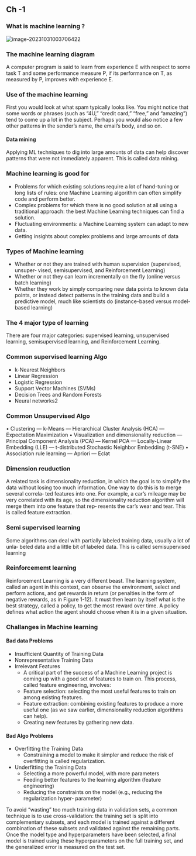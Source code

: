 ## Ch -1 

### What is machine learning ? 

![image-20231031003706422](/home/abhi/.config/Typora/typora-user-images/image-20231031003706422.png)

### The machine learning diagram

A computer program is said to learn from experience E with respect to some task T
and some performance measure P, if its performance on T, as measured by P, improves
with experience E.

### Use of the machine learning 

 First you would look at what spam typically looks like. You might notice that
some words or phrases (such as “4U,” “credit card,” “free,” and “amazing”) tend to
come up a lot in the subject. Perhaps you would also notice a few other patterns
in the sender’s name, the email’s body, and so on.

#### Data mining 

Applying ML techniques to dig into large amounts of data can help discover patterns
that were not immediately apparent. This is called data mining.

### Machine learning is good for

- Problems for which existing solutions require a lot of hand-tuning or long lists of
  rules: one Machine Learning algorithm can often simplify code and perform better.
- Complex problems for which there is no good solution at all using a traditional
  approach: the best Machine Learning techniques can find a solution.
- Fluctuating environments: a Machine Learning system can adapt to new data.
-  Getting insights about complex problems and large amounts of data

### Types of Machine learning

- Whether or not they are trained with human supervision (supervised, unsuper‐
  vised, semisupervised, and Reinforcement Learning)
- Whether or not they can learn incrementally on the fly (online versus batch
  learning)
-  Whether they work by simply comparing new data points to known data points,
  or instead detect patterns in the training data and build a predictive model, much
  like scientists do (instance-based versus model-based learning)

### The 4 major type of learning 

There are four major categories: supervised learning, unsupervised learning, semisupervised learning, and Reinforcement Learning.

### Common supervised learning Algo

- k-Nearest Neighbors
-  Linear Regression
-  Logistic Regression
-  Support Vector Machines (SVMs)
-  Decision Trees and Random Forests
-  Neural networks2

### Common Unsupervised Algo 

• Clustering
— k-Means
— Hierarchical Cluster Analysis (HCA)
— Expectation Maximization
• Visualization and dimensionality reduction
— Principal Component Analysis (PCA)
— Kernel PCA
— Locally-Linear Embedding (LLE)
— t-distributed Stochastic Neighbor Embedding (t-SNE)
• Association rule learning
— Apriori
— Eclat

### Dimension reuduction

A related task is dimensionality reduction, in which the goal is to simplify the data
without losing too much information. One way to do this is to merge several correla‐
ted features into one. For example, a car’s mileage may be very correlated with its age,
so the dimensionality reduction algorithm will merge them into one feature that rep‐
resents the car’s wear and tear. This is called feature extraction.

### Semi supervised learning 

Some algorithms can deal with partially labeled training data, usually a lot of unla‐
beled data and a little bit of labeled data. This is called semisupervised learning

### Reinforcememt learning 

Reinforcement Learning is a very different beast. The learning system, called an agent
in this context, can observe the environment, select and perform actions, and get
rewards in return (or penalties in the form of negative rewards, as in Figure 1-12). It
must then learn by itself what is the best strategy, called a policy, to get the most
reward over time. A policy defines what action the agent should choose when it is in a
given situation.

### Challanges in Machine learning

#### Bad data Problems

- Insufficient Quantity of Training Data
- Nonrepresentative Training Data
- Irrelevant Features
  - A critical part of the success of a Machine Learning project is coming up with a
    good set of features to train on. This process, called feature engineering, involves:
  - Feature selection: selecting the most useful features to train on among existing
    features.
  - Feature extraction: combining existing features to produce a more useful one (as
    we saw earlier, dimensionality reduction algorithms can help).
  - Creating new features by gathering new data.

#### Bad Algo Problems

- Overfitting the Training Data
  - Constraining a model to make it simpler and reduce the risk of overfitting is called
    regularization.
- Underfitting the Training Data
  -  Selecting a more powerful model, with more parameters
  -  Feeding better features to the learning algorithm (feature engineering)
  - Reducing the constraints on the model (e.g., reducing the regularization hyper‐
    parameter)

To avoid “wasting” too much training data in validation sets, a common technique is
to use cross-validation: the training set is split into complementary subsets, and each
model is trained against a different combination of these subsets and validated
against the remaining parts. Once the model type and hyperparameters have been
selected, a final model is trained using these hyperparameters on the full training set,
and the generalized error is measured on the test set.















